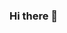 ### Hi there 👋

<!--
**bertolinocastro/bertolinocastro** is a ✨ _special_ ✨ repository because its `README.md` (this file) appears on your GitHub profile.

Here are some ideas to get you started:

- 🔭 I’m currently working on Covid-19 spread in Brazil
- 🌱 I’m currently learning tons of Quantum Computing and German Language 😍
- 👯 I’m looking to collaborate on Global Conquest!
- 🤔 I’m looking for help with German Language natürlich
- 💬 Ask me about anything
- 📫 How to reach me: bertolinocastro.github.io
- 😄 Pronouns: Bertô, Bertolino, Bertola, Bertolucci, Bertsonsgeschwindigkeit (ja, das Wort ist fantastisch 😂)
- ⚡ Fun fact: I stopped drinking coffee for 3 years... Now I'm recovering from my abstinence
-->
